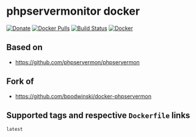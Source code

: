 # phpservermonitor docker

[![Donate](https://img.shields.io/badge/Donate-PayPal-green.svg)](https://paypal.me/pgollor)
[![Docker Pulls](https://img.shields.io/docker/pulls/pgollor/phpservermon.svg)](https://hub.docker.com/r/pgollor/phpservermon/)
[![Build Status](https://jenkins.pgollor.de/job/phpservermonitor-docker/badge/icon)](https://jenkins.pgollor.de/job/phpservermonitor-docker/)
[![Docker](https://img.shields.io/badge/docker-pgollor/phpservermon-green)](https://hub.docker.com/r/pgollor/phpservermon)


## Based on
- https://github.com/phpservermon/phpservermon

## Fork of
- https://github.com/bpodwinski/docker-phpservermon

## Supported tags and respective `Dockerfile` links

`latest`
